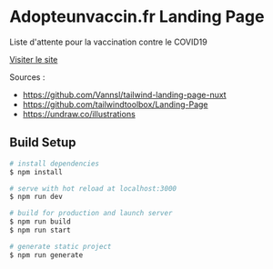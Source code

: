 # Adopteunvaccin.fr Landing Page

Liste d'attente pour la vaccination contre le COVID19

[Visiter le site](https://adopteunvaccin.fr/)

Sources : 
- https://github.com/Vannsl/tailwind-landing-page-nuxt
- https://github.com/tailwindtoolbox/Landing-Page
- https://undraw.co/illustrations

## Build Setup

```bash
# install dependencies
$ npm install

# serve with hot reload at localhost:3000
$ npm run dev

# build for production and launch server
$ npm run build
$ npm run start

# generate static project
$ npm run generate
```